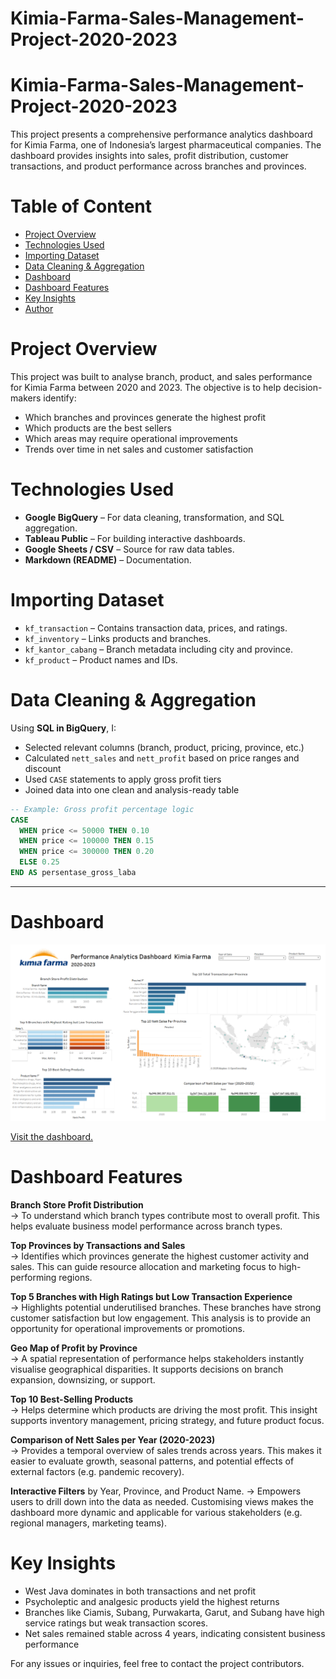 # Kimia-Farma-Sales-Management-Project-2020-2023
# Kimia-Farma-Sales-Management-Project-2020-2023
This project presents a comprehensive performance analytics dashboard for Kimia Farma, one of Indonesia’s largest pharmaceutical companies. The dashboard provides insights into sales, profit distribution, customer transactions, and product performance across branches and provinces.

# Table of Content
- [Project Overview](#project-overview)  
- [Technologies Used](#technologies-used)  
- [Importing Dataset](#importing-dataset)  
- [Data Cleaning & Aggregation](#data-cleaning--aggregation)  
- [Dashboard](#dashboard)  
- [Dashboard Features](#dashboard-features)  
- [Key Insights](#key-insights)  
- [Author](#author)

# Project Overview
This project was built to analyse branch, product, and sales performance for Kimia Farma between 2020 and 2023. The objective is to help decision-makers identify:
- Which branches and provinces generate the highest profit
- Which products are the best sellers
- Which areas may require operational improvements
- Trends over time in net sales and customer satisfaction

# Technologies Used
- **Google BigQuery** – For data cleaning, transformation, and SQL aggregation.
- **Tableau Public** – For building interactive dashboards.
- **Google Sheets / CSV** – Source for raw data tables.
- **Markdown (README)** – Documentation.

# Importing Dataset
- `kf_transaction` – Contains transaction data, prices, and ratings.
- `kf_inventory` – Links products and branches.
- `kf_kantor_cabang` – Branch metadata including city and province.
- `kf_product` – Product names and IDs.

# Data Cleaning & Aggregation
Using **SQL in BigQuery**, I:
- Selected relevant columns (branch, product, pricing, province, etc.)
- Calculated `nett_sales` and `nett_profit` based on price ranges and discount
- Used `CASE` statements to apply gross profit tiers
- Joined data into one clean and analysis-ready table

```sql
-- Example: Gross profit percentage logic
CASE 
  WHEN price <= 50000 THEN 0.10
  WHEN price <= 100000 THEN 0.15
  WHEN price <= 300000 THEN 0.20
  ELSE 0.25
END AS persentase_gross_laba
```
---
# Dashboard
![Kimia Farma Dashboard](kf_tableau.png)

[Visit the dashboard.](https://public.tableau.com/app/profile/khalisha.fakhira/viz/PerformanceAnalyticsofKimiaFarma2020-2023/Dashboard1)


# Dashboard Features
**Branch Store Profit Distribution**  
-> To understand which branch types contribute most to overall profit. This helps evaluate business model performance across branch types.


**Top Provinces by Transactions and Sales**  
-> Identifies which provinces generate the highest customer activity and sales. This can guide resource allocation and marketing focus to high-performing regions.


**Top 5 Branches with High Ratings but Low Transaction Experience**  
-> Highlights potential underutilised branches. These branches have strong customer satisfaction but low engagement. This analysis is to provide an opportunity for operational improvements or promotions.


**Geo Map of Profit by Province**  
-> A spatial representation of performance helps stakeholders instantly visualise geographical disparities. It supports decisions on branch expansion, downsizing, or support.


**Top 10 Best-Selling Products**  
-> Helps determine which products are driving the most profit. This insight supports inventory management, pricing strategy, and future product focus. 


**Comparison of Nett Sales per Year (2020-2023)**  
-> Provides a temporal overview of sales trends across years. This makes it easier to evaluate growth, seasonal patterns, and potential effects of external factors (e.g. pandemic recovery).


**Interactive Filters** by Year, Province, and Product Name.
->  Empowers users to drill down into the data as needed. Customising views makes the dashboard more dynamic and applicable for various stakeholders (e.g. regional managers, marketing teams).

# Key Insights
- West Java dominates in both transactions and net profit
- Psycholeptic and analgesic products yield the highest returns
- Branches like Ciamis, Subang, Purwakarta, Garut, and Subang have high service ratings but weak transaction scores.
- Net sales remained stable across 4 years, indicating consistent business performance


For any issues or inquiries, feel free to contact the project contributors.
